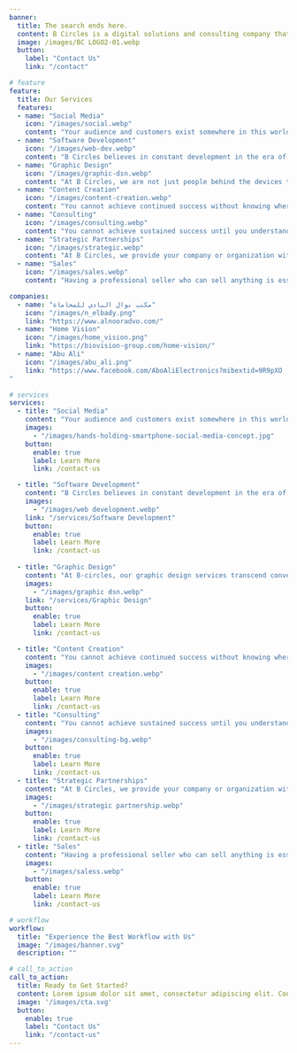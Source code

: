 ```yaml
---
banner:
  title: The search ends here.
  content: B Circles is a digital solutions and consulting company that helps businesses of all sizes increase their income. They offer customized strategies and goals for each client, as well as effective consulting, strategic partnerships, and sales services. B Circles is unique in that they provide a one-stop shop for all of a business's digital needs.
  image: /images/BC LOGO2-01.webp
  button:
    label: "Contact Us"
    link: "/contact"

# feature
feature: 
  title: Our Services
  features:
  - name: "Social Media"
    icon: "/images/social.webp"
    content: "Your audience and customers exist somewhere in this world. Our mission is to help you reach them through a strong and professional team specialized in market research, competitor analysis, creating creative and effective content, launching advertising campaigns, analyzing data, dashboards, and more. We turn regular browsers into customers who are confident in what you offer."
  - name: "Software Development"
    icon: "/images/web-dev.webp"
    content: "B Circles believes in constant development in the era of artificial intelligence and technological advancement. Through user experience and continuous analysis, development comes in a way that suits the work. Therefore, we are always with you. We design websites that are user-friendly and visually attractive, e-commerce shops, landing pages, and more. We not only create and develop websites and web applications but also help you with chatbots on social media, customized bots, LLMs employing tools like ChatGPT and BARD, etc."
  - name: "Graphic Design"
    icon: "/images/graphic-dsn.webp"
    content: "At B Circles, we are not just people behind the devices that produce designs. We are artists who practice our work with love and creativity. We understand and master all the details to produce what suits every project. We deliver your idea to the highest levels to convey the message to customers. We design images, logos, videos, and web pages with full flexibility."
  - name: "Content Creation"
    icon: "/images/content-creation.webp"
    content: "You cannot achieve continued success without knowing where you stand and what you can do with your available capabilities. Therefore, we develop your strategy, identify areas of strength, weakness, and existing opportunities, and then chart the path for you to reach your goals."
  - name: "Consulting"
    icon: "/images/consulting.webp"
    content: "You cannot achieve sustained success until you understand where you stand and what you can do with your available capabilities. Therefore, we develop your strategy, identify your areas of strength, weakness, and opportunities, and then chart the path for you to reach your goals."
  - name: "Strategic Partnerships"
    icon: "/images/strategic.webp"
    content: "At B Circles, we provide your company or organization with the power it needs through partnerships with other companies. We deliver and provide you with all the necessary resources to achieve your goals more effectively. We establish clear agreements through documented contracts with all the terms of the agreement. Furthermore, we can manage it for you through a dedicated team."
  - name: "Sales"
    icon: "/images/sales.webp"
    content: "Having a professional seller who can sell anything is essential. Such a seller is always distinguished by using different and more innovative strategies than the rest. Our team works using the latest strategies and plans to build a customer base that has confidence in your products and services, resulting in increased profits for the company."

companies:
  - name: "مكتب نوال البادي للمحاماة"
    icon: "/images/n_elbady.png"
    link: "https://www.alnooradvo.com/"
  - name: "Home Vision"
    icon: "/images/home_vision.png"
    link: "https://biovision-group.com/home-vision/"
  - name: "Abu Ali"
    icon: "/images/abu_ali.png"
    link: "https://www.facebook.com/AboAliElectronics?mibextid=9R9pXO
"

# services
services:
  - title: "Social Media"
    content: "Your audience and customers exist somewhere in this world. Our mission is to help you reach them through a strong and professional team specialized in market research, competitor analysis, creating creative and effective content, launching advertising campaigns, analyzing data, dashboards, and more. We turn regular browsers into customers who are confident in what you offer."
    images:
      - "/images/hands-holding-smartphone-social-media-concept.jpg"
    button:
      enable: true
      label: Learn More
      link: /contact-us

  - title: "Software Development"
    content: "B Circles believes in constant development in the era of artificial intelligence and technological advancement. Through user experience and continuous analysis, development comes in a way that suits the work. Therefore, we are always with you. We design websites that are user-friendly and visually attractive, e-commerce shops, landing pages, and more. We not only create and develop websites and web applications but also help you with chatbots on social media, customized bots, LLMs employing tools like ChatGPT and BARD, etc."
    images: 
      - "/images/web development.webp"
    link: "/services/Software Development"
    button:
      enable: true
      label: Learn More
      link: /contact-us
  
  - title: "Graphic Design"
    content: "At B-circles, our graphic design services transcend conventional boundaries. We merge artistry with precision, infusing each project with passion and creativity. From conceptualizing vibrant images to designing captivating logos, videos, and web pages, we breathe life into your brand's vision. With meticulous attention to detail, we elevate your ideas to resonate profoundly with your audience."
    images:
      - "/images/graphic dsn.webp"
    link: "/services/Graphic Design"
    button:
      enable: true
      label: Learn More
      link: /contact-us

  - title: "Content Creation"
    content: "You cannot achieve continued success without knowing where you stand and what you can do with your available capabilities. Therefore, we develop your strategy, identify areas of strength, weakness, and existing opportunities, and then chart the path for you to reach your goals."
    images:
      - "/images/content creation.webp"
    button:
      enable: true
      label: Learn More
      link: /contact-us
  - title: "Consulting"
    content: "You cannot achieve sustained success until you understand where you stand and what you can do with your available capabilities. Therefore, we develop your strategy, identify your areas of strength, weakness, and opportunities, and then chart the path for you to reach your goals."
    images:
      - "/images/consulting-bg.webp"
    button:
      enable: true
      label: Learn More
      link: /contact-us
  - title: "Strategic Partnerships"
    content: "At B Circles, we provide your company or organization with the power it needs through partnerships with other companies. We deliver and provide you with all the necessary resources to achieve your goals more effectively. We establish clear agreements through documented contracts with all the terms of the agreement. Furthermore, we can manage it for you through a dedicated team."
    images:
      - "/images/strategic partnership.webp"
    button:
      enable: true
      label: Learn More
      link: /contact-us
  - title: "Sales"
    content: "Having a professional seller who can sell anything is essential. Such a seller is always distinguished by using different and more innovative strategies than the rest. Our team works using the latest strategies and plans to build a customer base that has confidence in your products and services, resulting in increased profits for the company."
    images:
      - "/images/saless.webp"
    button:
      enable: true
      label: Learn More
      link: /contact-us

# workflow
workflow: 
  title: "Experience the Best Workflow with Us"
  image: "/images/banner.svg"
  description: ""

# call_to_action
call_to_action:
  title: Ready to Get Started?
  content: Lorem ipsum dolor sit amet, consectetur adipiscing elit. Consequat tristique eget amet, tempus eu at consectetur.
  image: '/images/cta.svg'
  button:
    enable: true
    label: "Contact Us"
    link: "/contact-us"
---
```

